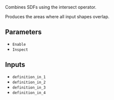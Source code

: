 Combines SDFs using the intersect operator.

Produces the areas where all input shapes overlap.

## Parameters

* `Enable`
* `Inspect`

## Inputs

* `definition_in_1`
* `definition_in_2`
* `definition_in_3`
* `definition_in_4`
